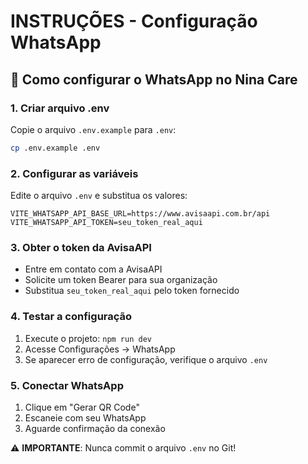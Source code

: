 # INSTRUÇÕES - Configuração WhatsApp

## 🚀 Como configurar o WhatsApp no Nina Care

### 1. Criar arquivo .env
Copie o arquivo `.env.example` para `.env`:
```bash
cp .env.example .env
```

### 2. Configurar as variáveis
Edite o arquivo `.env` e substitua os valores:
```env
VITE_WHATSAPP_API_BASE_URL=https://www.avisaapi.com.br/api
VITE_WHATSAPP_API_TOKEN=seu_token_real_aqui
```

### 3. Obter o token da AvisaAPI
- Entre em contato com a AvisaAPI
- Solicite um token Bearer para sua organização
- Substitua `seu_token_real_aqui` pelo token fornecido

### 4. Testar a configuração
1. Execute o projeto: `npm run dev`
2. Acesse Configurações → WhatsApp
3. Se aparecer erro de configuração, verifique o arquivo `.env`

### 5. Conectar WhatsApp
1. Clique em "Gerar QR Code"
2. Escaneie com seu WhatsApp
3. Aguarde confirmação da conexão

⚠️ **IMPORTANTE**: Nunca commit o arquivo `.env` no Git!
